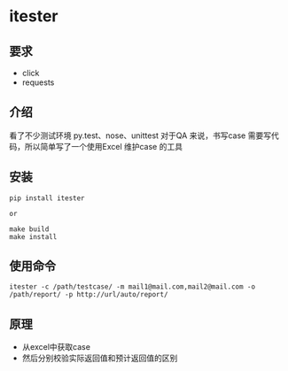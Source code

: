 # itester

## 要求

- click
- requests

## 介绍

看了不少测试环境 py.test、nose、unittest 对于QA 来说，书写case 需要写代码，所以简单写了一个使用Excel 维护case 的工具

## 安装

```
pip install itester

or

make build
make install
```

## 使用命令

```
itester -c /path/testcase/ -m mail1@mail.com,mail2@mail.com -o /path/report/ -p http://url/auto/report/
```

## 原理

- 从excel中获取case
- 然后分别校验实际返回值和预计返回值的区别